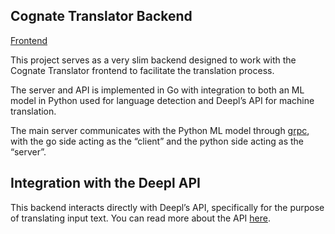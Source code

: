 ## **Cognate Translator Backend**
[Frontend](https://github.com/bsymmers/cognate-translator-frontend)

This project serves as a very slim backend designed to work with the Cognate Translator frontend to facilitate the translation process. 

The server and API is implemented in Go with integration to both an ML model in Python used for language detection and Deepl’s API for machine translation.

The main server communicates with the Python ML model through [grpc](https://grpc.io/), with the go side acting as the “client” and the python side acting as the “server”.

## **Integration with the Deepl API**

This backend interacts directly with Deepl’s API, specifically for the purpose of translating input text. You can read more about the API [here](https://www.deepl.com/pro-api?cta=header-pro-api).
